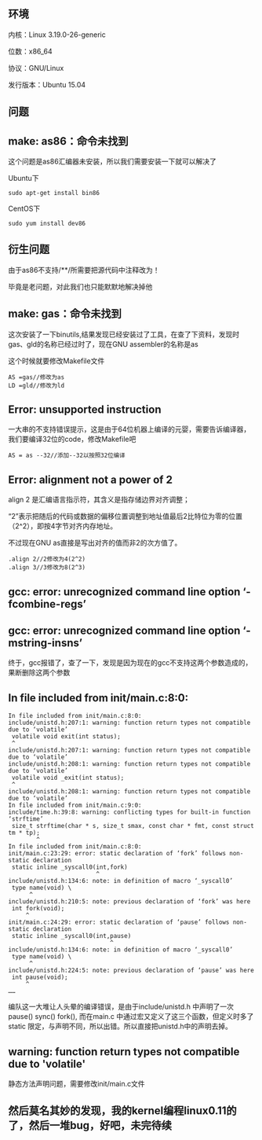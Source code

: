 ## 环境

内核：Linux 3.19.0-26-generic

位数：x86_64

协议：GNU/Linux

发行版本：Ubuntu 15.04

## 问题

## make: as86：命令未找到

这个问题是as86汇编器未安装，所以我们需要安装一下就可以解决了

Ubuntu下
	
	sudo apt-get install bin86

CentOS下
	
	sudo yum install dev86

## 衍生问题

由于as86不支持/**/所需要把源代码中注释改为！ 

毕竟是老问题，对此我们也只能默默地解决掉他

## make: gas：命令未找到

这次安装了一下binutils,结果发现已经安装过了工具，在查了下资料，发现时gas、gld的名称已经过时了，现在GNU assembler的名称是as

这个时候就要修改Makefile文件
	
	AS =gas//修改为as
	LD =gld//修改为ld

## Error: unsupported instruction

一大串的不支持错误提示，这是由于64位机器上编译的元婴，需要告诉编译器，我们要编译32位的code，修改Makefile吧
	
	AS = as --32//添加--32以按照32位编译

## Error: alignment not a power of 2

align 2 是汇编语言指示符，其含义是指存储边界对齐调整；

“2”表示把随后的代码或数据的偏移位置调整到地址值最后2比特位为零的位置（2^2），即按4字节对齐内存地址。

不过现在GNU as直接是写出对齐的值而非2的次方值了。
	
	.align 2//2修改为4(2^2)
	.align 3//3修改为8(2^3)

## gcc: error: unrecognized command line option ‘-fcombine-regs’



## gcc: error: unrecognized command line option ‘-mstring-insns’



终于，gcc报错了，查了一下，发现是因为现在的gcc不支持这两个参数造成的，果断删除这两个参数

## In file included from init/main.c:8:0:

	In file included from init/main.c:8:0:
	include/unistd.h:207:1: warning: function return types not compatible due to ‘volatile’
	 volatile void exit(int status);
	 ^
	include/unistd.h:207:1: warning: function return types not compatible due to ‘volatile’
	include/unistd.h:208:1: warning: function return types not compatible due to ‘volatile’
	 volatile void _exit(int status);
	 ^
	include/unistd.h:208:1: warning: function return types not compatible due to ‘volatile’
	In file included from init/main.c:9:0:
	include/time.h:39:8: warning: conflicting types for built-in function ‘strftime’
	 size_t strftime(char * s, size_t smax, const char * fmt, const struct tm * tp);
		    ^
	In file included from init/main.c:8:0:
	init/main.c:23:29: error: static declaration of ‘fork’ follows non-static declaration
	 static inline _syscall0(int,fork)
	                         ^
	include/unistd.h:134:6: note: in definition of macro ‘_syscall0’
	 type name(void) \
		  ^
	include/unistd.h:210:5: note: previous declaration of ‘fork’ was here
	 int fork(void);
		 ^
	init/main.c:24:29: error: static declaration of ‘pause’ follows non-static declaration
	 static inline _syscall0(int,pause)
		                         ^
	include/unistd.h:134:6: note: in definition of macro ‘_syscall0’
	 type name(void) \
	      ^
	include/unistd.h:224:5: note: previous declaration of ‘pause’ was here
	 int pause(void);
	     ^
	……

编队这一大堆让人头晕的编译错误，是由于include/unistd.h 中声明了一次pause() sync() fork(), 而在main.c 中通过宏又定义了这三个函数，但定义时多了static 限定，与声明不同，所以出错。所以直接把unistd.h中的声明去掉。

## warning: function return types not compatible due to 'volatile'

静态方法声明问题，需要修改init/main.c文件

## 然后莫名其妙的发现，我的kernel编程linux0.11的了，然后一堆bug，好吧，未完待续

